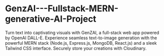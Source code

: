 # GenzAI---Fullstack-MERN-generative-AI-Project
Turn text into captivating visuals with GenZAI, a full-stack web app powered by OpenAI DALL-E. Experience seamless text-to-image generation with the powerful MERN stack (Node.js, Express.js, MongoDB, React.js) and a sleek Tailwind CSS interface. Securely store your creations with Cloudinary.
